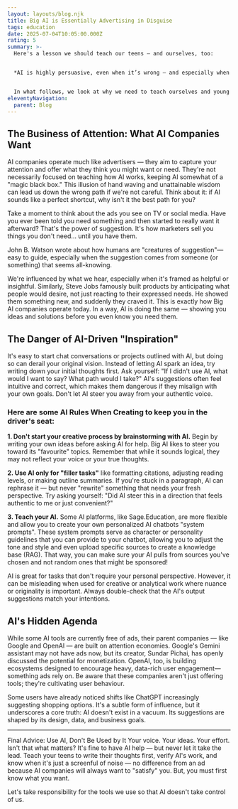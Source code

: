 ```yaml
---
layout: layouts/blog.njk
title: Big AI is Essentially Advertising in Disguise
tags: education
date: 2025-07-04T10:05:00.000Z
rating: 5
summary: >-
  Here's a lesson we should teach our teens — and ourselves, too:


  *AI is highly persuasive, even when it’s wrong — and especially when it’s flattering or aligns perfectly with your views. It's easy to believe it's right, especially when it feels like a shortcut to your goals. But AI isn't just a tool; it’s often designed to capture your attention and influence your decisions, much like advertising does.*


  In what follows, we look at why we need to teach ourselves and young users to stay in control when using AI, and how to avoid letting AI manipulate or distract us.
eleventyNavigation:
  parent: Blog
---
```

## The Business of Attention: What AI Companies Want

AI companies operate much like advertisers — they aim to capture your attention and offer what they think you might want or need. They're not necessarily focused on teaching how AI works, keeping AI somewhat of a "magic black box." This illusion of hand waving and unattainable wisdom can lead us down the wrong path if we're not careful. Think about it: if AI sounds like a perfect shortcut, why isn't it the best path for you?

Take a moment to think about the ads you see on TV or social media. Have you ever been told you need something and then started to really want it afterward? That's the power of suggestion. It's how marketers sell you things you don't need… until you have them.

John B. Watson wrote about how humans are "creatures of suggestion"— easy to guide, especially when the suggestion comes from someone (or something) that seems all-knowing.

We're influenced by what we hear, especially when it's framed as helpful or insightful. Similarly, Steve Jobs famously built products by anticipating what people would desire, not just reacting to their expressed needs. He showed them something new, and suddenly they craved it. This is exactly how Big AI companies operate today. In a way, AI is doing the same — showing you ideas and solutions before you even know you need them.

## The Danger of AI-Driven "Inspiration"
It's easy to start chat conversations or projects outlined with AI, but doing so can derail your original vision. Instead of letting AI spark an idea, try writing down your initial thoughts first. Ask yourself: "If I didn't use AI, what would I want to say? What path would I take?" AI's suggestions often feel intuitive and correct, which makes them dangerous if they misalign with your own goals. Don't let AI steer you away from your authentic voice.

### **Here are some AI Rules When Creating to keep you in the driver's seat:**

**1. Don't start your creative process by brainstorming with AI.** Begin by writing your own ideas before asking AI for help. Big AI likes to steer you toward its "favourite" topics. Remember that while it sounds logical, they may not reflect your voice or your true thoughts.

**2. Use AI only for "filler tasks"** like formatting citations, adjusting reading levels, or making outline summaries. If you're stuck in a paragraph, AI can rephrase it — but never "rewrite" something that needs your fresh perspective. Try asking yourself: "Did AI steer this in a direction that feels authentic to me or just convenient?"

**3. Teach your AI.** Some AI platforms, like Sage.Education, are more flexible and allow you to create your own personalized AI chatbots "system prompts". These system prompts serve as character or personality guidelines that you can provide to your chatbot, allowing you to adjust the tone and style and even upload specific sources to create a knowledge base (RAG). That way, you can make sure your AI pulls from sources you've chosen and not random ones that might be sponsored!

AI is great for tasks that don't require your personal perspective. However, it can be misleading when used for creative or analytical work where nuance or originality is important. Always double-check that the AI's output suggestions match your intentions.

## AI's Hidden Agenda
While some AI tools are currently free of ads, their parent companies — like Google and OpenAI — are built on attention economies. Google's Gemini assistant may not have ads now, but its creator, Sundar Pichai, has openly discussed the potential for monetization. OpenAI, too, is building ecosystems designed to encourage heavy, data-rich user engagement—something ads rely on. Be aware that these companies aren't just offering tools; they're cultivating user behaviour.

Some users have already noticed shifts like ChatGPT increasingly suggesting shopping options. It's a subtle form of influence, but it underscores a core truth: AI doesn't exist in a vacuum. Its suggestions are shaped by its design, data, and business goals.

---

Final Advice:  Use AI, Don't Be Used by It
Your voice. Your ideas. Your effort. Isn't that what matters? It's fine to have AI help — but never let it take the lead. Teach your teens to write their thoughts first, verify AI's work, and know when it's just a screenful of noise — no difference from an ad because AI companies will always want to "satisfy" you. But, you must first know what you want.

Let's take responsibility for the tools we use so that AI doesn't take control of us.

